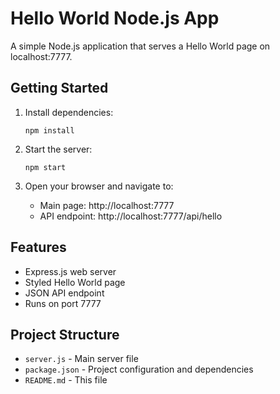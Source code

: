 # Hello World Node.js App

A simple Node.js application that serves a Hello World page on localhost:7777.

## Getting Started

1. Install dependencies:
   ```
   npm install
   ```

2. Start the server:
   ```
   npm start
   ```

3. Open your browser and navigate to:
   - Main page: http://localhost:7777
   - API endpoint: http://localhost:7777/api/hello

## Features

- Express.js web server
- Styled Hello World page
- JSON API endpoint
- Runs on port 7777

## Project Structure

- `server.js` - Main server file
- `package.json` - Project configuration and dependencies
- `README.md` - This file
